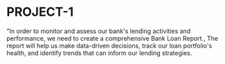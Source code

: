 # PROJECT-1
"In order to monitor and assess our bank's lending activities and performance, we need to create a comprehensive Bank Loan Report., The report will help us make data-driven decisions, track our loan portfolio's health, and identify trends that can inform our lending strategies.
